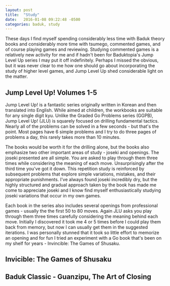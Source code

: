 ```yaml
---
layout: post
title:  "Study"
date:   2016-01-08 09:22:48 -0500
categories: baduk, study
---
```


These days I find myself spending considerably less time with Baduk
theory books and considerably more time with tsumego, commented games,
and of course playing games and reviewing. Studying commented games is
a relatively new activity for me and if hadn't been for Baduktopia's
Jump Level Up series I may put it off indefinitely. Perhaps I missed
the obvious, but it was never clear to me how one should go about
incorporating the study of higher level games, and Jump Level Up shed
considerable light on the matter.

## Jump Level Up! Volumes 1-5

Jump Level Up! is a fantastic series originally written in Korean and
then translated into English. While aimed at children, the workbooks are
suitable for any single digit kyu. Unlike the Graded Go Problems
series (GGPB), Jump Level Up! (JLU) is squarely focused on drilling
fundamental tactics. Nearly all of the problems can be solved in a few
seconds - but that's the point. Most pages have 6 simple problems and
I try to do three pages of problems a day, this rarely takes more than
10 minutes.

The books would be worth it for the drilling alone, but the books also
emphasize two other important areas of study - joseki and
openings. The joseki presented are all simple. You are asked to play
through them three times while considering the meaning of each
move. Unsurprisingly after the third time you've got it down. This
repetition study is reinforced by subsequent problems that explore
simple variations, mistakes, and their appropriate punishments. I've
always found joseki incredibly dry, but the highly structured and
gradual approach taken by the book has made me come to appreciate
joseki and I know find myself enthusiastically studying joseki
variations that occur in my own games.

Each book in the series also includes several openings from
professional games - usually the the first 50 to 80 moves. Again JLU
asks you play through them three times carefully considering the
meaning behind each move. Initially I discovered it took me 4 or 5
times before I could play them back from memory, but now I can usually
get them in the suggested iterations. I was personally stunned that it
took so little effort to memorize an opening and for fun I tried an
experiment with a Go book that's been on my shelf for years -
Invincible: The Games of Shusaku.

## Invicible: The Games of Shusaku


## Baduk Classic - Guanzipu, The Art of Closing
